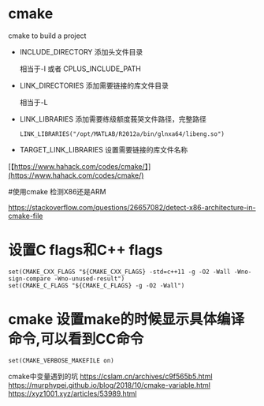 cmake
================
cmake to build a project

+ INCLUDE_DIRECTORY 添加头文件目录
    
    相当于-I 或者 CPLUS_INCLUDE_PATH

+ LINK_DIRECTORIES 添加需要链接的库文件目录
    
    相当于-L

+ LINK_LIBRARIES 添加需要练级额度莪哭文件路径，完整路径

    ```
    LINK_LIBRARIES("/opt/MATLAB/R2012a/bin/glnxa64/libeng.so")
    ```
+ TARGET_LINK_LIBRARIES 设置需要链接的库文件名称

[【https://www.hahack.com/codes/cmake/】](https://www.hahack.com/codes/cmake/)

#使用cmake 检测X86还是ARM

https://stackoverflow.com/questions/26657082/detect-x86-architecture-in-cmake-file

# 设置C flags和C++ flags
```
set(CMAKE_CXX_FLAGS "${CMAKE_CXX_FLAGS} -std=c++11 -g -O2 -Wall -Wno-sign-compare -Wno-unused-result")
set(CMAKE_C_FLAGS "${CMAKE_C_FLAGS} -g -O2 -Wall")
```

# cmake 设置make的时候显示具体编译命令,可以看到CC命令
```
set(CMAKE_VERBOSE_MAKEFILE on)
```

cmake中变量遇到的坑
https://cslam.cn/archives/c9f565b5.html
https://murphypei.github.io/blog/2018/10/cmake-variable.html
https://xyz1001.xyz/articles/53989.html
